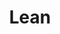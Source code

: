 ---
# This topic lives at
# https://digital.gov/topics/lean

# Topic Title
title: "Lean"

# description — keep it short and clear
# summary: ""

# Weight
weight: 1

# For more information on managing topics,
# see https://github.com/GSA/digitalgov.gov/wiki/topics
---